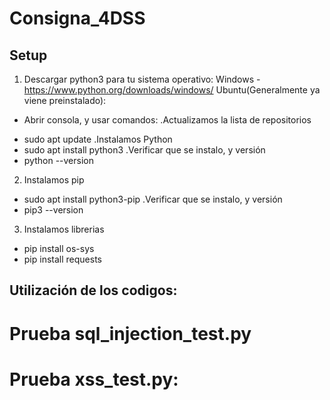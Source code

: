 # Consigna_4DSS
## Setup
1) Descargar python3 para tu sistema operativo:
Windows -https://www.python.org/downloads/windows/
Ubuntu(Generalmente ya viene preinstalado):
- Abrir consola, y usar comandos: 
.Actualizamos la lista de repositorios
* sudo apt update
.Instalamos Python
* sudo apt install python3
.Verificar que se instalo, y versión
* python --version

2) Instalamos pip
* sudo apt install python3-pip
.Verificar que se instalo, y versión
* pip3 --version

3) Instalamos librerias
* pip install os-sys
* pip install requests

## Utilización de los codigos:
# Prueba sql_injection_test.py

# Prueba xss_test.py:
